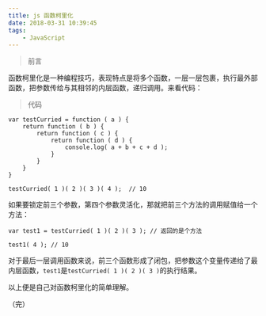 ```yaml
---
title: js 函数柯里化
date: 2018-03-31 10:39:45
tags:
	- JavaScript
---
```


> 前言

函数柯里化是一种编程技巧，表现特点是将多个函数，一层一层包裹，执行最外部函数，把参数传给与其相邻的内层函数，递归调用。来看代码：

> 代码

```
var testCurried = function ( a ) {
	return function ( b ) {
		return function ( c ) {
			return function ( d ) {
				console.log( a + b + c + d );
			}
		}
	}
}

testCurried( 1 )( 2 )( 3 )( 4 );  // 10

```

如果要锁定前三个参数，第四个参数灵活化，那就把前三个方法的调用赋值给一个方法：

```
var test1 = testCurried( 1 )( 2 )( 3 ); // 返回的是个方法

test1( 4 ); // 10
```

对于最后一层调用函数来说，前三个函数形成了闭包，把参数这个变量传递给了最内层函数，`test1`是`testCurried( 1 )( 2 )( 3 )`的执行结果。

以上便是自己对函数柯里化的简单理解。

（完）